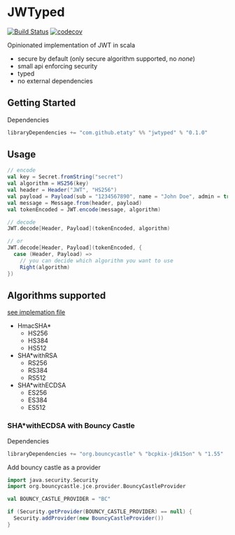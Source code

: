 # JWTyped

[![Build Status](https://travis-ci.org/etaty/jwtyped.svg?branch=master)](https://travis-ci.org/etaty/jwtyped) [![codecov](https://codecov.io/gh/etaty/jwtyped/branch/master/graph/badge.svg)](https://codecov.io/gh/etaty/jwtyped)


Opinionated implementation of JWT in scala
* secure by default (only secure algorithm supported, no _none_)
* small api enforcing security
* typed
* no external dependencies

## Getting Started

Dependencies
```sbt
libraryDependencies += "com.github.etaty" %% "jwtyped" % "0.1.0"
```

## Usage
```scala
// encode
val key = Secret.fromString("secret")
val algorithm = HS256(key)
val header = Header("JWT", "HS256")
val payload = Payload(sub = "1234567890", name = "John Doe", admin = true)
val message = Message.from(header, payload)
val tokenEncoded = JWT.encode(message, algorithm)

// decode
JWT.decode[Header, Payload](tokenEncoded, algorithm)

// or
JWT.decode[Header, Payload](tokenEncoded, { 
  case (Header, Payload) =>
    // you can decide which algorithm you want to use
    Right(algorithm)
})


```

## Algorithms supported

[see implemation file](src/main/scala/jwtyped/Algorithm.scala)

* HmacSHA*
    * HS256
    * HS384
    * HS512
* SHA*withRSA
    * RS256
    * RS384
    * RS512
* SHA*withECDSA
    * ES256
    * ES384
    * ES512

### SHA*withECDSA with Bouncy Castle

Dependencies 
```sbt
libraryDependencies += "org.bouncycastle" % "bcpkix-jdk15on" % "1.55"
```

Add bouncy castle as a provider
```scala
import java.security.Security
import org.bouncycastle.jce.provider.BouncyCastleProvider

val BOUNCY_CASTLE_PROVIDER = "BC"

if (Security.getProvider(BOUNCY_CASTLE_PROVIDER) == null) {
  Security.addProvider(new BouncyCastleProvider())
}
```